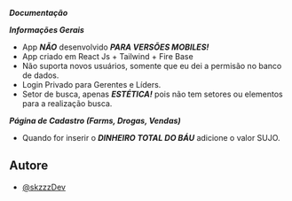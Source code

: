 ***Documentação***


***Informações Gerais***
 - App ***NÃO*** desenvolvido ***PARA VERSÕES MOBILES!***
 - App criado em React Js + Tailwind + Fire Base
 - ⁠Não suporta novos usuários, somente que eu dei a permisão no banco de dados.
 - ⁠Login Privado para Gerentes e Líders.
 - Setor de busca, apenas ***ESTÉTICA!*** pois não tem setores ou elementos para a realização busca.

***Página de Cadastro (Farms, Drogas, Vendas)***
 - Quando for inserir o ***DINHEIRO TOTAL DO BÁU*** adicione o valor SUJO.

   
## Autore

- [@skzzzDev](https://github.com/skzzzDev)

